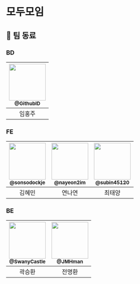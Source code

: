 # 모두모임

## :busts_in_silhouette: 팀 동료

### BD

| <a href=https://github.com/><img src="https://avatars.githubusercontent.com/u/85716720?v=4" width=100px/><br/><sub><b>@GithubID</b></sub></a><br/> |
|:----------------------------------------------------------------------------------------------------------------------------------------------------------:|
|                                                                            임홍주                                                                             |

### FE

| <a href=https://github.com/><img src="https://avatars.githubusercontent.com/u/93540726?v=4" width=100px/><br/><sub><b>@sonsodockje</b></sub></a><br/> | <a href=https://github.com/><img src="https://avatars.githubusercontent.com/u/93540726?v=4" width=100px/><br/><sub><b>@nayeon2im</b></sub></a><br/> | <a href=https://github.com/><img src="https://avatars.githubusercontent.com/u/93540726?v=4" width=100px/><br/><sub><b>@subin45120</b></sub></a><br/> |
|:----------------------------------:|:----------:|:---------------------------------------------------------------------------------------------------------------------------------------------------------:|
|                김혜민                 |    연나연     |                                                                            최태양                                                                            |


### BE

| <a href=https://github.com/><img src="https://avatars.githubusercontent.com/u/85716720?v=4" width=100px/><br/><sub><b>@SwanyCastle</b></sub></a><br/> | <a href=https://github.com/orioncsy><img src="https://avatars.githubusercontent.com/u/90237119?v=4" width=100px/><br/><sub><b>@JMHman</b></sub></a><br/> |
|:----------------------------------------------------------------------------------------------------------------------------------------------------------:|:----------------------------------------------------------------------------------------------------------------------------------------------------------:|
|                                                                            곽승환                                                                             |                                                                            전명환                                                                             |
